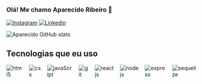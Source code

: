 ### Olá! Me chamo Aparecido Ribeiro 👋
 
[![Instagram](https://img.shields.io/badge/Instagram-E4405F?style=for-the-badge&logo=instagram&logoColor=white
)](https://www.instagram.com/aparecido_12y/)
[![Linkedin](https://img.shields.io/badge/LinkedIn-0077B5?style=for-the-badge&logo=linkedin&logoColor=white
)](https://www.linkedin.com/in/aparecido-ribeiro/)

![Aparecido GitHub stats](https://github-readme-stats.vercel.app/api?username=Aparecido-Silva&show_icons=true&theme=dracula)


## Tecnologias que eu uso


<div style="display: flex;  "> </br>
    <img aling="center" alt="html5" src="https://icongr.am/devicon/html5-original.svg?size=40&color=currentColor">
    <img style="margin-left: 1rem;" aling="center" alt="css" src="https://icongr.am/devicon/css3-original.svg?size=40&color=currentColor">
    <img style="margin-left: 1rem;" aling="center" alt="javaScript" src="https://icongr.am/devicon/javascript-original.svg?size=40&color=currentColor">
    <img style="margin-left: 1rem;" aling="center" alt="git" src="https://icongr.am/devicon/git-original.svg?size=40&color=currentColor">
    <img style="margin-left: 1rem;" aling="center" alt="reactjs" src="https://icongr.am/devicon/react-original.svg?size=40&color=currentColor">
    <img style="margin-left: 1rem;" aling="center" alt="nodejs" src="https://icongr.am/devicon/nodejs-original.svg?size=40&color=currentColor">
    <img style="margin-left: 1rem;" aling="center" alt="express" src="https://icongr.am/devicon/express-original.svg?size=40&color=ffffff"> 
    <img style="margin-left: 1rem;" aling="center" alt="sequelize" src="https://icongr.am/devicon/sequelize-original.svg?size=40&color=currentColor"> 

          
</div> </br>

